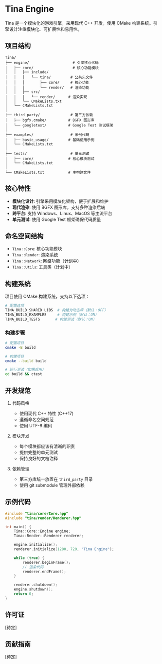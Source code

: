 # Tina Engine

Tina 是一个模块化的游戏引擎，采用现代 C++ 开发，使用 CMake 构建系统。引擎设计注重模块化、可扩展性和易用性。

## 项目结构

```
Tina/
├── engine/                    # 引擎核心代码
│   ├── core/                  # 核心功能模块
│   │   ├── include/          
│   │   │   └── tina/         # 公共头文件
│   │   │       ├── core/     # 核心功能
│   │   │       └── render/   # 渲染功能
│   │   ├── src/             
│   │   │   └── render/      # 渲染实现
│   │   └── CMakeLists.txt   
│   └── CMakeLists.txt       
│
├── third_party/              # 第三方依赖
│   ├── bgfx.cmake/          # BGFX 图形库
│   └── googletest/          # Google Test 测试框架
│
├── examples/                 # 示例代码
│   ├── basic_usage/         # 基础使用示例
│   └── CMakeLists.txt
│
├── tests/                    # 单元测试
│   ├── core/                # 核心模块测试
│   └── CMakeLists.txt
│
└── CMakeLists.txt           # 主构建文件

```

## 核心特性

- **模块化设计**: 引擎采用模块化架构，便于扩展和维护
- **现代渲染**: 使用 BGFX 图形库，支持多种渲染后端
- **跨平台**: 支持 Windows、Linux、MacOS 等主流平台
- **单元测试**: 使用 Google Test 框架确保代码质量

## 命名空间结构

- `Tina::Core`: 核心功能模块
- `Tina::Render`: 渲染系统
- `Tina::Network`: 网络功能（计划中）
- `Tina::Utils`: 工具类（计划中）

## 构建系统

项目使用 CMake 构建系统，支持以下选项：

```bash
# 配置选项
TINA_BUILD_SHARED_LIBS  # 构建为动态库（默认：OFF）
TINA_BUILD_EXAMPLES     # 构建示例（默认：ON）
TINA_BUILD_TESTS       # 构建测试（默认：ON）
```

### 构建步骤

```bash
# 配置项目
cmake -B build

# 构建项目
cmake --build build

# 运行测试（如果启用）
cd build && ctest
```

## 开发规范

1. 代码风格
   - 使用现代 C++ 特性 (C++17)
   - 遵循命名空间规范
   - 使用 UTF-8 编码

2. 模块开发
   - 每个模块都应该有清晰的职责
   - 提供完整的单元测试
   - 保持良好的文档注释

3. 依赖管理
   - 第三方库统一放置在 `third_party` 目录
   - 使用 git submodule 管理外部依赖

## 示例代码

```cpp
#include "tina/core/Core.hpp"
#include "tina/render/Renderer.hpp"

int main() {
    Tina::Core::Engine engine;
    Tina::Render::Renderer renderer;

    engine.initialize();
    renderer.initialize(1280, 720, "Tina Engine");

    while (true) {
        renderer.beginFrame();
        // 渲染代码
        renderer.endFrame();
    }

    renderer.shutdown();
    engine.shutdown();
    return 0;
}
```

## 许可证

[待定]

## 贡献指南

[待定]

